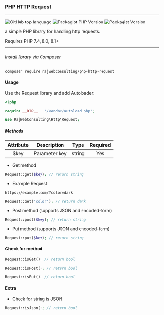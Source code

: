 ### PHP HTTP Request
---

![GitHub top language](https://img.shields.io/github/languages/top/rajwebconsulting/php-http-request?style=for-the-badge) ![Packagist PHP Version](https://img.shields.io/packagist/dependency-v/rajwebconsulting/php-http-request/php?style=for-the-badge) ![Packagist Version](https://img.shields.io/packagist/v/rajwebconsulting/php-http-request?style=for-the-badge)

a simple PHP library for handling http requests.

Requires PHP 7.4, 8.0, 8.1+

---

###### Install library via Composer
```
composer require rajwebconsulting/php-http-request
```

#### Usage
Use the Request library and add Autoloader:

```php
<?php

require __DIR__ . '/vendor/autoload.php';

use RajWebConsulting\Http\Request;
```

##### Methods

| Attribute | Description   | Type      | Required  | 
|   :---:   |     :---:     |   :---:   |   :---:   |
|   $key    | Parameter key | string    | Yes       |

- Get method

```php
Request::get($key); // return string
```
- Example Request

```
https://example.com/?color=dark
```
```php
Request::get('color'); // return dark
```

- Post method (supports JSON and encoded-form)

```php
Request::post($key); // return string
```

- Put method (supports JSON and encoded-form)

```php
Request::put($key); // return string
```

#### Check for method

```php
Request::isGet(); // return bool
```

```php
Request::isPost(); // return bool
```

```php
Request::isPut(); // return bool
```

#### Extra
- Check for string is JSON
```php
Request::isJson(); // return bool
```